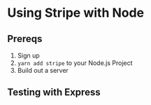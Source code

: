 # Using Stripe with Node

## Prereqs

1. Sign up
2. `yarn add stripe` to your Node.js Project
3. Build out a server

## Testing with Express
